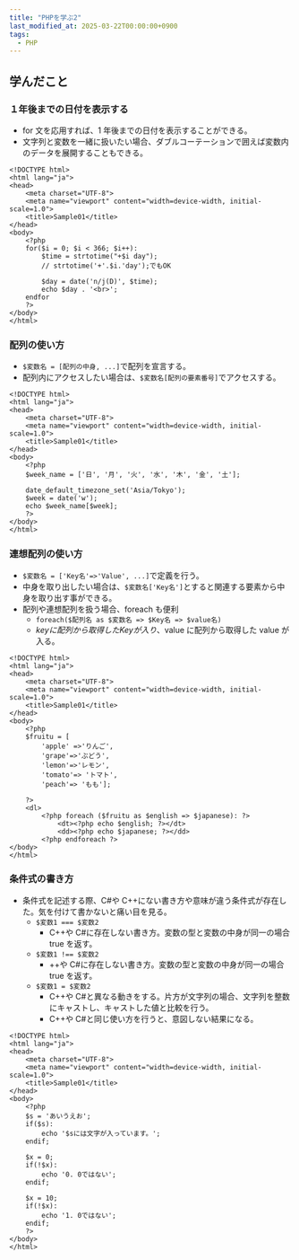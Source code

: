 ```yaml
---
title: "PHPを学ぶ2"
last_modified_at: 2025-03-22T00:00:00+0900
tags:
  - PHP
---
```


## 学んだこと

### １年後までの日付を表示する

- for 文を応用すれば、1 年後までの日付を表示することができる。
- 文字列と変数を一緒に扱いたい場合、ダブルコーテーションで囲えば変数内のデータを展開することもできる。

```
<!DOCTYPE html>
<html lang="ja">
<head>
    <meta charset="UTF-8">
    <meta name="viewport" content="width=device-width, initial-scale=1.0">
    <title>Sample01</title>
</head>
<body>
    <?php
    for($i = 0; $i < 366; $i++):
        $time = strtotime("+$i day");
        // strtotime('+'.$i.'day');でもOK

        $day = date('n/j(D)', $time);
        echo $day . '<br>';
    endfor
    ?>
</body>
</html>

```

### 配列の使い方

- `$変数名 = [配列の中身, ...]`で配列を宣言する。
- 配列内にアクセスしたい場合は、`$変数名[配列の要素番号]`でアクセスする。

```
<!DOCTYPE html>
<html lang="ja">
<head>
    <meta charset="UTF-8">
    <meta name="viewport" content="width=device-width, initial-scale=1.0">
    <title>Sample01</title>
</head>
<body>
    <?php
    $week_name = ['日', '月', '火', '水', '木', '金', '土'];

    date_default_timezone_set('Asia/Tokyo');
    $week = date('w');
    echo $week_name[$week];
    ?>
</body>
</html>
```

### 連想配列の使い方

- `$変数名 = ['Key名'=>'Value', ...]`で定義を行う。
- 中身を取り出したい場合は、`$変数名['Key名']`とすると関連する要素から中身を取り出す事ができる。
- 配列や連想配列を扱う場合、foreach も便利
  - `foreach($配列名 as $変数名 => $Key名 => $value名)`
  - $keyに配列から取得したKeyが入り、$value に配列から取得した value が入る。

```
<!DOCTYPE html>
<html lang="ja">
<head>
    <meta charset="UTF-8">
    <meta name="viewport" content="width=device-width, initial-scale=1.0">
    <title>Sample01</title>
</head>
<body>
    <?php
    $fruitu = [
        'apple' =>'りんご',
        'grape'=>'ぶどう',
        'lemon'=>'レモン',
        'tomato'=> 'トマト',
        'peach'=> 'もも'];

    ?>
    <dl>
        <?php foreach ($fruitu as $english => $japanese): ?>
            <dt><?php echo $english; ?></dt>
            <dd><?php echo $japanese; ?></dd>
        <?php endforeach ?>
</body>
</html>
```

### 条件式の書き方

- 条件式を記述する際、C#や C++にない書き方や意味が違う条件式が存在した。気を付けて書かないと痛い目を見る。
  - `$変数1 === $変数2`
    - C++や C#に存在しない書き方。変数の型と変数の中身が同一の場合 true を返す。
  - `$変数1 !== $変数2`
    - ++や C#に存在しない書き方。変数の型と変数の中身が同一の場合 true を返す。
  - `$変数1 = $変数2`
    - C++や C#と異なる動きをする。片方が文字列の場合、文字列を整数にキャストし、キャストした値と比較を行う。
    - C++や C#と同じ使い方を行うと、意図しない結果になる。

```
<!DOCTYPE html>
<html lang="ja">
<head>
    <meta charset="UTF-8">
    <meta name="viewport" content="width=device-width, initial-scale=1.0">
    <title>Sample01</title>
</head>
<body>
    <?php
    $s = 'あいうえお';
    if($s):
        echo '$sには文字が入っています。';
    endif;

    $x = 0;
    if(!$x):
        echo '0. 0ではない';
    endif;

    $x = 10;
    if(!$x):
        echo '1. 0ではない';
    endif;
    ?>
</body>
</html>
```
